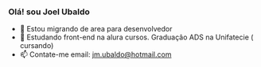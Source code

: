 ### Olá! sou Joel Ubaldo


- 🔭 Estou migrando de area para desenvolvedor
- 🌱 Estudando front-end na alura cursos. Graduaçâo ADS na Unifatecie ( cursando)
- 📫 Contate-me email: jm.ubaldo@hotmail.com

